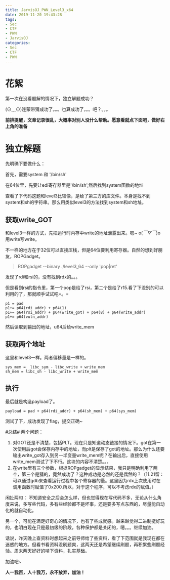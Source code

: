 ```yaml
---
title: JarvisOJ_PWN_Level3_x64
date: 2019-11-20 19:43:28
tags:
- Sec
- CTF
- PWN
- JarvisOJ
categories:
- Sec
- CTF
- PWN
---
```

# 花絮 #
第一次在没看题解的情况下，独立解题成功？

(⊙﹏⊙)连蒙带猜成功了。。。也算成功了。。。吧？。。。


**前排提醒，文章记录很乱，大概率对别人没什么帮助。愿意看就点下面吧，做好右上角的准备**
<!-- more -->

# 独立解题 #

先明确下要做什么：

首先，需要system 和 '/bin/sh'
	
在64位里，先要让edi寄存器里是'/bin/sh',然后找到system函数的地址
	
查看了下代码这题和level3比较像，是给了第三方的库文件。本身是找不到system和sh的字符串。那么用类似level3的方法找到system和sh地址。

## 获取write_GOT ##
和level3一样的方式，先把运行时内存中write的地址泄露出来。嗯~ o(*￣▽￣*)o用write写write。

不一样的地方在于32位可以直接压栈，但是64位要利用寄存器。自然的想到好朋友，ROPGadget。

> ROPgadget --binary ./level3_64 --only 'pop|ret'

发现了rdi和rsi的，没有找到rdx的。。。

但是看到rsi的指令里，第一个pop是给了rsi，第二个是给了r15.看了下没别的可以利用的了，那就顺手试试吧=。=

    p1 = pad
    p1+= p64(rdi_addr) + p64(1)
    p1+= p64(rsi_addr) + p64(write_got) + p64(8) + p64(write_addr)
    p1+= p64(vuln_addr)

然后读取到输出的地址，u64后给write_mem

## 获取两个地址 ##

这里和level3一样。两者偏移量是一样的。
    
    sys_mem =  libc_sym - libc_write + write_mem
    sh_mem = libc_sh - libc_write + write_mem

## 执行 ##
最后就是构造payload了。

    payload = pad + p64(rdi_addr) + p64(sh_mem) + p64(sys_mem)

测试了下，成功发现了flag，提交正确~

#总结#
两个问题：
1. 对GOT还是不清楚，包括PLT。现在只是知道动态链接的情况下。got在第一次使用后got会保存内存中的地址，而plt是保存了got的地址。那么为什么还要输出write_got存入到另一半变量write_mem呢？在输出后，直接使用write_mem测试了下不行。这块的内容不清楚。。。
2. 在write里有三个参数，根据ROPgadget的显示结果，我只是明确利用了两个，第三个是猜的，竟然成功了？这种成功是必然的还是偶然的？（11.21留：可以通过gdb来查看运行过程中各个寄存器的量。这里因为rdx上次使用时在调用函数时赋值了0x200.所以，对于这个程序，可以不考虑rdx的赋值。）

闲扯两句：
不知道安全之后会怎么样，但也觉得现在写代码不多，无论从什么角度来说，多写些代码，多有些经验都不是坏事，还是要多写点东西的，尽量能自动化的就自动化。

另一个，可能在满足好奇心的情况下，也有了些成就感。越来越觉得二进制挺好玩的，也明白现在只是最初级的阶段，各种保护都是关闭的，嗯。。。继续加油。

话说，昨天晚上查资料时想起来之前导师给了些资料，看了下范围就是我现在都在迷惑的地方。但看书看资料没刷题爽，这两天还是希望继续刷题，再积累些刷题经验。周末两天好好的啃下资料，扎实基础。

加油吧~


**人一我百，人十我万，永不放弃，加油！**